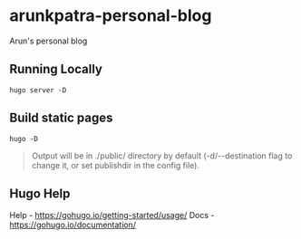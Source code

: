 # arunkpatra-personal-blog
Arun's personal blog

## Running Locally
``` 
hugo server -D
```
## Build static pages

``` 
hugo -D
```
> Output will be in ./public/ directory by default (-d/--destination flag to change it, or set publishdir in the config file).

## Hugo Help

Help - https://gohugo.io/getting-started/usage/
Docs - https://gohugo.io/documentation/
